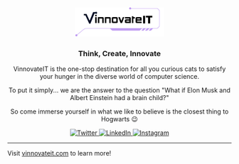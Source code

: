 <h2 align="center">
  <picture>
  <source media="(prefers-color-scheme: dark)" srcset="https://raw.githubusercontent.com/vinnovateit/.github/main/assets/whiteLogoViit.svg">
  <img alt="viit logo" src="https://raw.githubusercontent.com/vinnovateit/.github/main/assets/blackLogoViit.svg" width="200">
</picture>
<!--   <img id="logo" src="https://raw.githubusercontent.com/vinnovateit/.github/main/assets/whiteLogoViit.svg" 
       alt="VinnovateIT Logo" width="200"/> -->
<!--  <img id="logo2" src="https://raw.githubusercontent.com/vinnovateit/.github/main/assets/blackLogoViit.svg" 
       alt="VinnovateIT Logo" width="200"/> -->
</h2>
<h3>
  <p align="center">Think, Create, Innovate</p>
</h3>

<p align="center">
  VinnovateIT is the one-stop destination for all you curious cats to satisfy your hunger in the diverse world of computer science.
</p>

<p align="center">
  To put it simply... we are the answer to the question "What if Elon Musk and Albert Einstein had a brain child?"
</p>

<p align="center">
  So come immerse yourself in what we like to believe is the closest thing to Hogwarts 😉
</p>

<div align="center">
    <a href="https://x.com/v_innovate_it" target="_blank">
        <img alt="Twitter"
            src="https://img.shields.io/badge/twitter-%231DA1F2.svg?&style=for-the-badge&logo=twitter&logoColor=white"/>
    </a>
    <a href="https://www.linkedin.com/company/v-innovate-it/posts/?feedView=all" target="_blank">
        <img alt="LinkedIn"
            src="https://img.shields.io/badge/linkedin-%230077B5.svg?&style=for-the-badge&logo=linkedin&logoColor=white"/>
    </a>
    <a href="https://www.instagram.com/vinnovateit/?hl=en" target="_blank">
        <img alt="Instagram" 
            src="https://img.shields.io/badge/instagram-%FF69B4.svg?&style=for-the-badge&logo=instagram&logoColor=white&color=cd486b"/>
    </a>
</div>
<hr>
<p>Visit <a href="https://vinnovateit.com/">vinnovateit.com</a> to learn more!</p>
